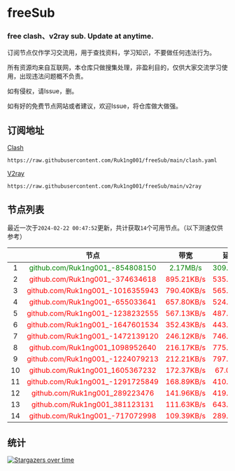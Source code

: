 # freeSub
### free clash、v2ray sub. Update at anytime.

订阅节点仅作学习交流用，用于查找资料，学习知识，不要做任何违法行为。

所有资源均来自互联网，本仓库只做搜集处理，非盈利目的，仅供大家交流学习使用，出现违法问题概不负责。

如有侵权，请Issue，删。

如有好的免费节点网站或者建议，欢迎Issue，将仓库做大做强。

## 订阅地址
[Clash](https://raw.githubusercontent.com/Ruk1ng001/freeSub/main/clash.yaml)
```
https://raw.githubusercontent.com/Ruk1ng001/freeSub/main/clash.yaml
```
[V2ray](https://raw.githubusercontent.com/Ruk1ng001/freeSub/main/v2ray)
```
https://raw.githubusercontent.com/Ruk1ng001/freeSub/main/v2ray
```

## 节点列表

最近一次于`2024-02-22 00:47:52`更新，共计获取`14`个可用节点。（以下测速仅供参考）

|  | 节点 | 带宽 | 延迟 |
|:-:|:--:|:--:|:--:|
 | 1 | <font color=green>github.com/Ruk1ng001_-854808150</font> | <font color=green>2.17MB/s</font> | <font color=green>309.00ms</font> |
 | 2 | <font color=red>github.com/Ruk1ng001_-374634618</font> | <font color=red>895.21KB/s</font> | <font color=red>535.00ms</font> |
 | 3 | <font color=red>github.com/Ruk1ng001_-1016355943</font> | <font color=red>790.40KB/s</font> | <font color=red>565.00ms</font> |
 | 4 | <font color=red>github.com/Ruk1ng001_-655033641</font> | <font color=red>657.80KB/s</font> | <font color=red>524.00ms</font> |
 | 5 | <font color=red>github.com/Ruk1ng001_-1238232555</font> | <font color=red>567.13KB/s</font> | <font color=red>487.00ms</font> |
 | 6 | <font color=red>github.com/Ruk1ng001_-1647601534</font> | <font color=red>352.43KB/s</font> | <font color=red>443.00ms</font> |
 | 7 | <font color=red>github.com/Ruk1ng001_-1472139120</font> | <font color=red>246.12KB/s</font> | <font color=red>746.00ms</font> |
 | 8 | <font color=red>github.com/Ruk1ng001_1098952640</font> | <font color=red>216.17KB/s</font> | <font color=red>775.00ms</font> |
 | 9 | <font color=red>github.com/Ruk1ng001_-1224079213</font> | <font color=red>212.21KB/s</font> | <font color=red>797.00ms</font> |
 | 10 | <font color=red>github.com/Ruk1ng001_1605367232</font> | <font color=red>172.37KB/s</font> | <font color=red>67.00ms</font> |
 | 11 | <font color=red>github.com/Ruk1ng001_-1291725849</font> | <font color=red>168.89KB/s</font> | <font color=red>410.00ms</font> |
 | 12 | <font color=red>github.com/Ruk1ng001_289223476</font> | <font color=red>141.96KB/s</font> | <font color=red>419.00ms</font> |
 | 13 | <font color=red>github.com/Ruk1ng001_381123131</font> | <font color=red>111.63KB/s</font> | <font color=red>643.00ms</font> |
 | 14 | <font color=red>github.com/Ruk1ng001_-717072998</font> | <font color=red>109.39KB/s</font> | <font color=red>289.00ms</font> |


## 统计

[![Stargazers over time](https://starchart.cc/Ruk1ng001/freeSub.svg)](https://starchart.cc/Ruk1ng001/freeSub)